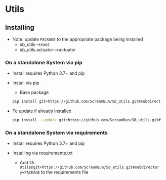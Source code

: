 # Utils

## Installing
- Note: update `PACKAGE` to the appropriate package being installed
  - sb_utils-->root
  - sb_utils.actuator-->actuator

### On a standalone System via pip
- Install requires Python 3.7+ and pip

- Install via pip
    - Base package
    ```bash
    pip install git+https://github.com/ScreamBun/SB_utils.git#subdirectory=RACKAGE
    ```

- To update if already installed
    ```bash
    pip install --update git+https://github.com/ScreamBun/SB_utils.git#subdirectory=PACKAGE
    ```

### On a standalone System via requirements
- Install requires Python 3.7+ and pip

- Installing via requirements.txt
    - Add `SB-Utils@git+https://github.com/ScreamBun/SB_utils.git#subdirectory=PACKAGE` to the requirements file